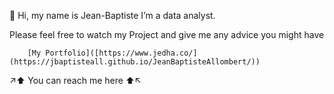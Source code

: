 👋 Hi, my name is Jean-Baptiste
I’m a data analyst.
 

Please feel free to watch my Project and give me any advice you might have
  
        [My Portfolio]([https://www.jedha.co/](https://jbaptisteall.github.io/JeanBaptisteAllombert/))
    
↗️⬆️ You can reach me here ⬆️↖️
  
<!---
JBaptisteAll/JBaptisteAll is a ✨ special ✨ repository because its `README.md` (this file) appears on your GitHub profile.
You can click the Preview link to take a look at your changes.
--->
